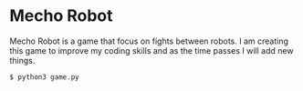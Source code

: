 # Mecho Robot

Mecho Robot is a game that focus on fights between robots. 
I am creating this game to improve my coding skills and as the time passes I will add new things.

```
$ python3 game.py
```
